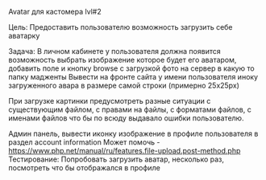 Avatar для кастомера lvl#2

Цель: Предоставить пользователю возможность загрузить себе аватарку

Задача: В личном кабинете у пользователя должна появится возможность выбрать изображение которое будет его аватаром, 
добавить поле и кнопку browse с загрузкой фото на сервер в какую то папку мадженты
Вывести на фронте сайта у имени пользователя иноку загруженного авара в размере самой строки (примерно 25х25px)

При загрузке картинки предусмотреть разные ситуации с существующим файлом, с правами на файлы, с форматами файлов, 
с именами файлов что бы по всюду выдавало ошибки пользователю.

Админ панель, вывести иконку изображение в профиле пользователя
в раздел account information
Может помочь - https://www.php.net/manual/ru/features.file-upload.post-method.php
Тестирование:  Попробовать загрузить аватар, несколько раз, посмотреть что бы отображался в профиле 
